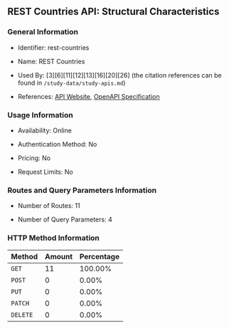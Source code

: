## REST Countries API: Structural Characteristics

### General Information

- Identifier: rest-countries

- Name: REST Countries

- Used By: [3][6][11][12][13][16][20][26] (the citation references can be found in `/study-data/study-apis.md`)

- References: [API Website](https://restcountries.com), [OpenAPI Specification](https://github.com/WebFuzzing/EMB/blob/master/openapi-swagger/restcountries.yaml)

### Usage Information

- Availability: Online

- Authentication Method: No

- Pricing: No

- Request Limits: No

### Routes and Query Parameters Information

- Number of Routes: 11

- Number of Query Parameters: 4

### HTTP Method Information

| Method | Amount | Percentage |
|--------|--------|------------|
| `GET` | 11 | 100.00% |
| `POST` | 0 | 0.00% |
| `PUT` | 0 | 0.00% |
| `PATCH` | 0 | 0.00% |
| `DELETE` | 0 | 0.00% |
